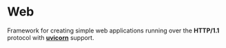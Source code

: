 # Web
Framework for creating simple web applications running over the **HTTP/1.1** protocol with [**uvicorn**](https://www.uvicorn.org/) support.
